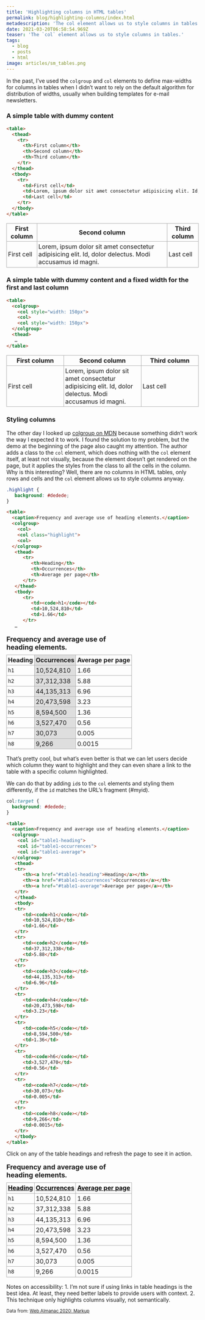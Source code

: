 ```yaml
---
title: 'Highlighting columns in HTML tables'
permalink: blog/highlighting-columns/index.html
metadescription: 'The col element allows us to style columns in tables.'
date: 2021-03-20T06:58:54.969Z
teaser: 'The `col` element allows us to style columns in tables.'
tags:
  - blog
  - posts
  - html
image: articles/sm_tables.png
---
```


In the past, I’ve used the `colgroup` and `col` elements to define max-widths for columns in tables when I didn’t want to rely on the default algorithm for distribution of widths, usually when building templates for e-mail newsletters.

<h3>A simple table with dummy content</h3>

```html
<table>
  <thead>
    <tr>
      <th>First column</th>
      <th>Second column</th>
      <th>Third column</th>
    </tr>
  </thead>
  <tbody>
    <tr>
      <td>First cell</td>
      <td>Lorem, ipsum dolor sit amet consectetur adipisicing elit. Id, dolor delectus. Modi accusamus id magni.</td>
      <td>Last cell</td>
    </tr>
  </tbody>
</table>
```

<style>
td, th {
  border: 1px solid #aaa;
  padding: 0.2rem;
}
</style>

<table>
  <thead>
    <tr>
      <th scope="col">First column</th>
      <th scope="col">Second column</th>
      <th scope="col">Third column</th>
    </tr>
  </thead>
  <tbody>
    <tr>
      <td>First cell</td>
      <td>Lorem, ipsum dolor sit amet consectetur adipisicing elit. Id, dolor delectus. Modi accusamus id magni.</td>
      <td>Last cell</td>
    </tr>
  </tbody>
</table>

<h3>A simple table with dummy content and a fixed width for the first and last column</h3>

```html
<table>
  <colgroup>
    <col style="width: 150px">
    <col>
    <col style="width: 150px">
  </colgroup>
  <thead>
   …
</table>
```

<table>
  <colgroup>
    <col style="width: 150px">
    <col>
    <col style="width: 150px">
  </colgroup>
  <thead>
    <tr>
      <th scope="col">First column</th>
      <th scope="col">Second column</th>
      <th scope="col">Third column</th>
    </tr>
  </thead>
  <tbody>
    <tr>
      <td>First cell</td>
      <td>Lorem, ipsum dolor sit amet consectetur adipisicing elit. Id, dolor delectus. Modi accusamus id magni.</td>
      <td>Last cell</td>
    </tr>
  </tbody>
</table>

### Styling columns

The other day I looked up [colgroup on MDN](https://developer.mozilla.org/en-US/docs/Web/HTML/Element/colgroup) because something didn’t work the way I expected it to work. I found the solution to my problem, but the demo at the beginning of the page also caught my attention. The author adds a class to the `col` element, which does nothing with the `col` element itself, at least not visually, because the element doesn’t get rendered on the page, but it applies the styles from the class to all the cells in the column.  
Why is this interesting? Well, there are no columns in HTML tables, only rows and cells and the `col` element allows us to style columns anyway.

<style>
   .heading-table {
      border-collapse: collapse;
      border-spacing: 0;
      width: 100%;
      max-width: 55ch;
   }

   .heading-table caption {
      font-size: 1.1em;
      text-align: left;
      font-weight: bold;
      margin-bottom: 0.5em;
   }

   .heading-table a:link,
   .heading-table a:visited {
      color: #000;
   }

   .heading-table .highlight,
   .heading-table col:target {
      background: #dedede;
   }
</style>

```css
.highlight {
   background: #dedede;
}
```

```html
<table>
  <caption>Frequency and average use of heading elements.</caption>
  <colgroup>
    <col>
    <col class="highlight">
    <col>
  </colgroup>
   <thead>
      <tr>
         <th>Heading</th>
         <th>Occurrences</th>
         <th>Average per page</th>
      </tr>
   </thead>
   <tbody>
      <tr>
         <td><code>h1</code></td>
         <td>10,524,810</td>
         <td>1.66</td>
      </tr>
   …
```

<table class="heading-table">
  <caption>Frequency and average use of heading elements.</caption>
  <colgroup>
    <col>
    <col class="highlight">
    <col>
  </colgroup>
   <thead>
   <tr>
      <th scope="col">Heading</th>
      <th scope="col">Occurrences</th>
      <th scope="col">Average per page</th>
   </tr>
   </thead>
   <tbody>
   <tr>
      <td><code>h1</code></td>
      <td>10,524,810</td>
      <td>1.66</td>
   </tr>
   <tr>
      <td><code>h2</code></td>
      <td>37,312,338</td>
      <td>5.88</td>
   </tr>
   <tr>
      <td><code>h3</code></td>
      <td>44,135,313</td>
      <td>6.96</td>
   </tr>
   <tr>
      <td><code>h4</code></td>
      <td>20,473,598</td>
      <td>3.23</td>
   </tr>
   <tr>
      <td><code>h5</code></td>
      <td>8,594,500</td>
      <td>1.36</td>
   </tr>
   <tr>
      <td><code>h6</code></td>
      <td>3,527,470</td>
      <td>0.56</td>
   </tr>
   <tr>
      <td><code>h7</code></td>
      <td>30,073</td>
      <td>0.005</td>
   </tr>
   <tr>
      <td><code>h8</code></td>
      <td>9,266</td>
      <td>0.0015</td>
   </tr>
   </tbody>
</table>

That’s pretty cool, but what’s even better is that we can let users decide which column they want to highlight and they can even share a link to the table with a specific column highlighted.

We can do that by adding `id`s to the `col` elements and styling them differently, if the `id` matches the URL’s fragment (#myid).

```css
col:target {
  background: #dedede;
}
```

```html
<table>
  <caption>Frequency and average use of heading elements.</caption>
  <colgroup>
    <col id="table1-heading">
    <col id="table1-occurrences">
    <col id="table1-average">
  </colgroup>
   <thead>
   <tr>
      <th><a href="#table1-heading">Heading</a></th>
      <th><a href="#table1-occurrences">Occurrences</a></th>
      <th><a href="#table1-average">Average per page</a></th>
   </tr>
   </thead>
   <tbody>
   <tr>
      <td><code>h1</code></td>
      <td>10,524,810</td>
      <td>1.66</td>
   </tr>
   <tr>
      <td><code>h2</code></td>
      <td>37,312,338</td>
      <td>5.88</td>
   </tr>
   <tr>
      <td><code>h3</code></td>
      <td>44,135,313</td>
      <td>6.96</td>
   </tr>
   <tr>
      <td><code>h4</code></td>
      <td>20,473,598</td>
      <td>3.23</td>
   </tr>
   <tr>
      <td><code>h5</code></td>
      <td>8,594,500</td>
      <td>1.36</td>
   </tr>
   <tr>
      <td><code>h6</code></td>
      <td>3,527,470</td>
      <td>0.56</td>
   </tr>
   <tr>
      <td><code>h7</code></td>
      <td>30,073</td>
      <td>0.005</td>
   </tr>
   <tr>
      <td><code>h8</code></td>
      <td>9,266</td>
      <td>0.0015</td>
   </tr>
   </tbody>
</table>
```

Click on any of the table headings and refresh the page to see it in action.

<table class="heading-table">
  <caption>Frequency and average use of heading elements.</caption>
  <colgroup>
    <col id="table1-heading">
    <col id="table1-occurrences">
    <col id="table1-average">
  </colgroup>
   <thead>
   <tr>
      <th scope="col"><a href="#table1-heading">Heading</a></th>
      <th scope="col"><a href="#table1-occurrences">Occurrences</a></th>
      <th scope="col"><a href="#table1-average">Average per page</a></th>
   </tr>
   </thead>
   <tbody>
   <tr>
      <td><code>h1</code></td>
      <td>10,524,810</td>
      <td>1.66</td>
   </tr>
   <tr>
      <td><code>h2</code></td>
      <td>37,312,338</td>
      <td>5.88</td>
   </tr>
   <tr>
      <td><code>h3</code></td>
      <td>44,135,313</td>
      <td>6.96</td>
   </tr>
   <tr>
      <td><code>h4</code></td>
      <td>20,473,598</td>
      <td>3.23</td>
   </tr>
   <tr>
      <td><code>h5</code></td>
      <td>8,594,500</td>
      <td>1.36</td>
   </tr>
   <tr>
      <td><code>h6</code></td>
      <td>3,527,470</td>
      <td>0.56</td>
   </tr>
   <tr>
      <td><code>h7</code></td>
      <td>30,073</td>
      <td>0.005</td>
   </tr>
   <tr>
      <td><code>h8</code></td>
      <td>9,266</td>
      <td>0.0015</td>
   </tr>
   </tbody>
</table>

Notes on accessibility: 1. I’m not sure if using links in table headings is the best idea. At least, they need better labels to provide users with context. 2. This technique only highlights columns visually, not semantically. 


<small>
   Data from: <a href="https://almanac.httparchive.org/en/2020/markup#headings">Web Almanac 2020: Markup</a>
</small>


